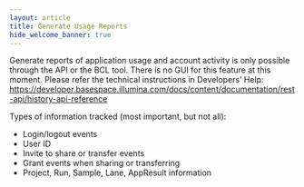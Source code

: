 ```yaml
---
layout: article
title: Generate Usage Reports
hide_welcome_banner: true
---
```



Generate reports of application usage and account activity is only possible through the API or the BCL tool. There is no GUI for this feature at this moment. Please refer the technical instructions in Developers’ Help: <https://developer.basespace.illumina.com/docs/content/documentation/rest-api/history-api-reference>

Types of information tracked (most important, but not all):
- Login/logout events
- User ID
- Invite to share or transfer events
- Grant events when sharing or transferring
- Project, Run, Sample, Lane, AppResult information
